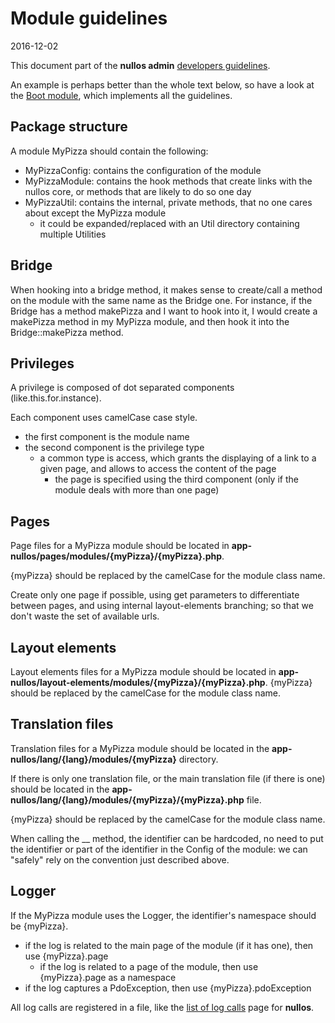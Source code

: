 Module guidelines
=====================
2016-12-02



This document part of the **nullos admin** [developers guidelines](https://github.com/lingtalfi/nullos-admin/tree/master/doc/official/developers/guidelines.md).




An example is perhaps better than the whole text below, so have a look at
the [Boot module](https://github.com/lingtalfi/nullos-admin/tree/master/doc/official/modules/boot-module.md), which implements
all the guidelines.




Package structure
--------------
A module MyPizza should contain the following:


- MyPizzaConfig: contains the configuration of the module
- MyPizzaModule: contains the hook methods that create links with the nullos core, or methods that are likely to do so one day 
- MyPizzaUtil: contains the internal, private methods, that no one cares about except the MyPizza module
    - it could be expanded/replaced with an Util directory containing multiple Utilities




Bridge
----------

When hooking into a bridge method, it makes sense to create/call a method on the module with the same name as the Bridge one.
For instance, if the Bridge has a method makePizza and I want to hook into it, I would create a makePizza method in my MyPizza module,
and then hook it into the Bridge::makePizza method.






Privileges
--------------

A privilege is composed of dot separated components (like.this.for.instance).

Each component uses camelCase case style.

- the first component is the module name
- the second component is the privilege type
    - a common type is access, which grants the displaying of a link to a given page, and allows to access the content of the page
        - the page is specified using the third component (only if the module deals with more than one page) 




Pages
----------------------

Page files for a MyPizza module should be located in **app-nullos/pages/modules/{myPizza}/{myPizza}.php**.

{myPizza} should be replaced by the camelCase for the module class name.


Create only one page if possible, using get parameters to differentiate between pages, and using internal layout-elements branching;
so that we don't waste the set of available urls.



Layout elements
----------------------

Layout elements files for a MyPizza module should be located in **app-nullos/layout-elements/modules/{myPizza}/{myPizza}.php**.
{myPizza} should be replaced by the camelCase for the module class name.



Translation files
----------------------

Translation files for a MyPizza module should be located in the **app-nullos/lang/{lang}/modules/{myPizza}** directory.

If there is only one translation file, or the main translation file (if there is one) should 
be located in the **app-nullos/lang/{lang}/modules/{myPizza}/{myPizza}.php** file.

{myPizza} should be replaced by the camelCase for the module class name.

When calling the __ method, the identifier can be hardcoded, no need to put the identifier or part of the identifier in the Config of the module: we can "safely" rely on the convention just described above.



Logger
-------------

If the MyPizza module uses the Logger, the identifier's namespace should be {myPizza}.

- if the log is related to the main page of the module (if it has one), then use {myPizza}.page
    - if the log is related to a page of the module, then use {myPizza}.page as a namespace
- if the log captures a PdoException, then use {myPizza}.pdoException



All log calls are registered in a file, like the [list of log calls](https://github.com/lingtalfi/nullos-admin/tree/master/doc/official/core-concepts/logger/list-of-log-calls.md) page for **nullos**.



